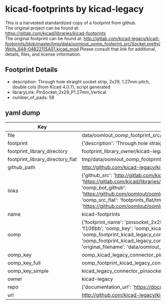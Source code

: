 # kicad-footprints by kicad-legacy  
This is a harvested standardized copy of a footprint from github.  
The original project can be found at:  
https://gitlab.com/kicad/libraries/kicad-footprints  
The original footprint can be found at:
http://gitlab.com/kicad-legacy/kicad-footprints/blob/master/tmp/data/oomlout_oomp_footprint_src/Socket.pretty/Wells_648-0482211SA01.kicad_mod
Please consult that link for additional, details, files, and license information.  
## Footprint Details
* description: Through hole straight socket strip, 2x29, 1.27mm pitch, double cols (from Kicad 4.0.7), script generated  
* libraryLink: PinSocket_2x29_P1.27mm_Vertical  
* number_of_pads: 58  
## yaml dump  
| Key | Value |  
| --- | --- |  
| file | data/oomlout_oomp_footprint_src/kicad-footprints/Connector_PinSocket_1.27mm.pretty/PinSocket_2x29_P1.27mm_Vertical.kicad_mod |  
| footprint | {'description': 'Through hole straight socket strip, 2x29, 1.27mm pitch, double cols (from Kicad 4.0.7), script generated', 'libraryLink': 'PinSocket_2x29_P1.27mm_Vertical', 'number_of_pads': 58} |  
| footprint_library_directory | footprint_library_owner/kicad-legacy_kicad-footprints |  
| footprint_library_directory_flat | tmp/data/oomlout_oomp_footprint_src/footprints_flat/kicad_legacy_connector_pinsocket_1_27mm_pinsocket_2x29_p1_27mm_vertical/working |  
| github_path | http://github.com/kicad-legacy/kicad-footprints/blob/master/tmp/data/oomlout_oomp_footprint_src/Connector_PinSocket_1.27mm.pretty/PinSocket_2x29_P1.27mm_Vertical.kicad_mod |  
| links | {'github_src': 'http://gitlab.com/kicad-legacy/kicad-footprints/blob/master/tmp/data/oomlout_oomp_footprint_src/Socket.pretty/Wells_648-0482211SA01.kicad_mod', 'github_src_repo': 'https://gitlab.com/kicad/libraries/kicad-footprints', 'oomp_bot': 'tmp/data/oomlout_oomp_footprint_src/footprints/kicad_legacy_connector_pinsocket_1_27mm_pinsocket_2x29_p1_27mm_vertical/working', 'oomp_bot_github': 'https://github.com/oomlout/oomlout_oomp_footprint_bot/tree/main/tmp/data/oomlout_oomp_footprint_src/footprints/kicad_legacy_connector_pinsocket_1_27mm_pinsocket_2x29_p1_27mm_vertical/working', 'oomp_src_flat': 'footprints_flat/tmp/data/oomlout_oomp_footprint_src/footprints_flat/kicad_legacy_connector_pinsocket_1_27mm_pinsocket_2x29_p1_27mm_vertical/working', 'oomp_src_flat_github': 'https://github.com/oomlout/oomlout_oomp_footprint_src/tree/main/tmp/data/oomlout_oomp_footprint_src/footprints_flat/kicad_legacy_connector_pinsocket_1_27mm_pinsocket_2x29_p1_27mm_vertical/working'} |  
| name | kicad-footprints |  
| oomp | {'footprint_name': 'pinsocket_2x29_p1_27mm_vertical', 'library_name': 'connector_pinsocket_1_27mm', 'md5': 'f106bb80ec56a4e580bfc61596455123', 'md5_10': 'f106bb80ec', 'md5_5': 'f106b', 'md5_6': 'f106bb', 'oomp_key': 'oomp_kicad_legacy_connector_pinsocket_1_27mm_pinsocket_2x29_p1_27mm_vertical', 'oomp_key_extra': 'oomp_footprint_kicad_legacy_connector_pinsocket_1_27mm_pinsocket_2x29_p1_27mm_vertical', 'oomp_key_full': 'oomp_footprint_kicad_legacy_connector_pinsocket_1_27mm_pinsocket_2x29_p1_27mm_vertical_f106bb', 'oomp_key_simple': 'kicad_legacy_connector_pinsocket_1_27mm_pinsocket_2x29_p1_27mm_vertical', 'original_filename': 'data/oomlout_oomp_footprint_src/kicad-footprints/Connector_PinSocket_1.27mm.pretty/PinSocket_2x29_P1.27mm_Vertical.kicad_mod', 'owner_name': 'kicad_legacy'} |  
| oomp_key | oomp_kicad_legacy_connector_pinsocket_1_27mm_pinsocket_2x29_p1_27mm_vertical |  
| oomp_key_full | oomp_footprint_kicad_legacy_connector_pinsocket_1_27mm_pinsocket_2x29_p1_27mm_vertical |  
| oomp_key_simple | kicad_legacy_connector_pinsocket_1_27mm_pinsocket_2x29_p1_27mm_vertical |  
| owner | kicad-legacy |  
| repo | {'documentation_url': 'https://docs.github.com/rest/repos/repos#get-a-repository', 'message': 'Not Found'} |  
| url | http://github.com/kicad-legacy/kicad-footprints |  

